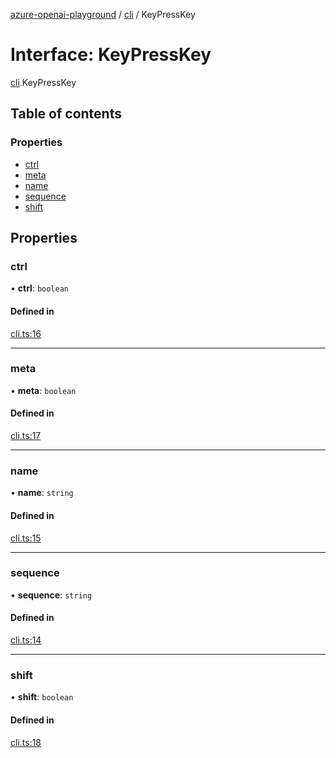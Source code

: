[azure-openai-playground](../README.md) / [cli](../modules/cli.md) / KeyPressKey

# Interface: KeyPressKey

[cli](../modules/cli.md).KeyPressKey

## Table of contents

### Properties

- [ctrl](cli.KeyPressKey.md#ctrl)
- [meta](cli.KeyPressKey.md#meta)
- [name](cli.KeyPressKey.md#name)
- [sequence](cli.KeyPressKey.md#sequence)
- [shift](cli.KeyPressKey.md#shift)

## Properties

### ctrl

• **ctrl**: `boolean`

#### Defined in

[cli.ts:16](https://github.com/CU-CommunityApps/ct-azure-openai-playground/blob/fc40831/src/lib/cli.ts#L16)

___

### meta

• **meta**: `boolean`

#### Defined in

[cli.ts:17](https://github.com/CU-CommunityApps/ct-azure-openai-playground/blob/fc40831/src/lib/cli.ts#L17)

___

### name

• **name**: `string`

#### Defined in

[cli.ts:15](https://github.com/CU-CommunityApps/ct-azure-openai-playground/blob/fc40831/src/lib/cli.ts#L15)

___

### sequence

• **sequence**: `string`

#### Defined in

[cli.ts:14](https://github.com/CU-CommunityApps/ct-azure-openai-playground/blob/fc40831/src/lib/cli.ts#L14)

___

### shift

• **shift**: `boolean`

#### Defined in

[cli.ts:18](https://github.com/CU-CommunityApps/ct-azure-openai-playground/blob/fc40831/src/lib/cli.ts#L18)
